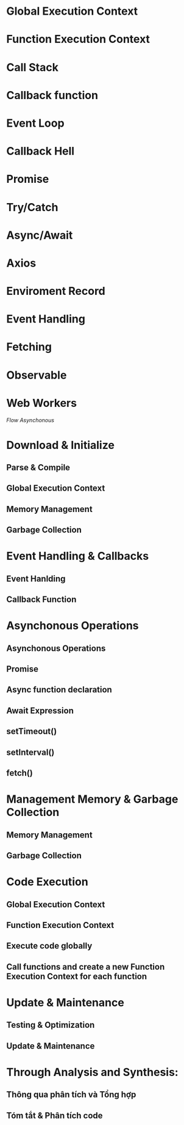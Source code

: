 # Global Execution Context

# Function Execution Context

# Call Stack

# Callback function

# Event Loop

# Callback Hell

# Promise

# Try/Catch

# Async/Await

# Axios

# Enviroment Record

# Event Handling

# Fetching

# Observable

# Web Workers

###### Flow Asynchonous
# Download & Initialize
## Parse & Compile
## Global Execution Context
## Memory Management
## Garbage Collection

# Event Handling & Callbacks
## Event Hanlding
## Callback Function

# Asynchonous Operations
## Asynchonous Operations
## Promise
## Async function declaration
## Await Expression
## setTimeout()
## setInterval()
## fetch()

# Management Memory & Garbage Collection
## Memory Management
## Garbage Collection

# Code Execution
## Global Execution Context
## Function Execution Context
## Execute code globally
## Call functions and create a new Function Execution Context for each function

# Update & Maintenance
## Testing & Optimization
## Update & Maintenance

# Through Analysis and Synthesis:
## Thông qua phân tích và Tổng hợp
## Tóm tắt & Phân tích code